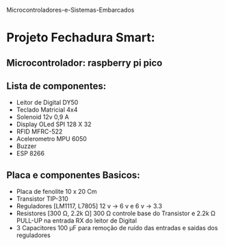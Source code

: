 Microcontroladores-e-Sistemas-Embarcados

# Projeto Fechadura Smart:

## Microcontrolador: raspberry pi pico

## Lista de componentes:

- Leitor de Digital DY50
- Teclado Matricial 4x4
- Solenoid 12v 0,9 A
- Display OLed SPI 128 X 32
- RFID MFRC-522
- Acelerometro MPU 6050
- Buzzer
- ESP 8266

## Placa e componentes Basicos:

- Placa de fenolite 10 x 20 Cm 
- Transistor TIP-310
- Reguladores [LM1117, L7805] 12 v -> 6 v e 6 v -> 3.3
- Resistores [300 Ω, 2.2k Ω] 300 Ω controle base do Transistor e 2.2k Ω PULL-UP na entrada RX do leitor de Digital
- 3 Capacitores 100 µF para remoção de ruído das entradas e saidas dos reguladores
